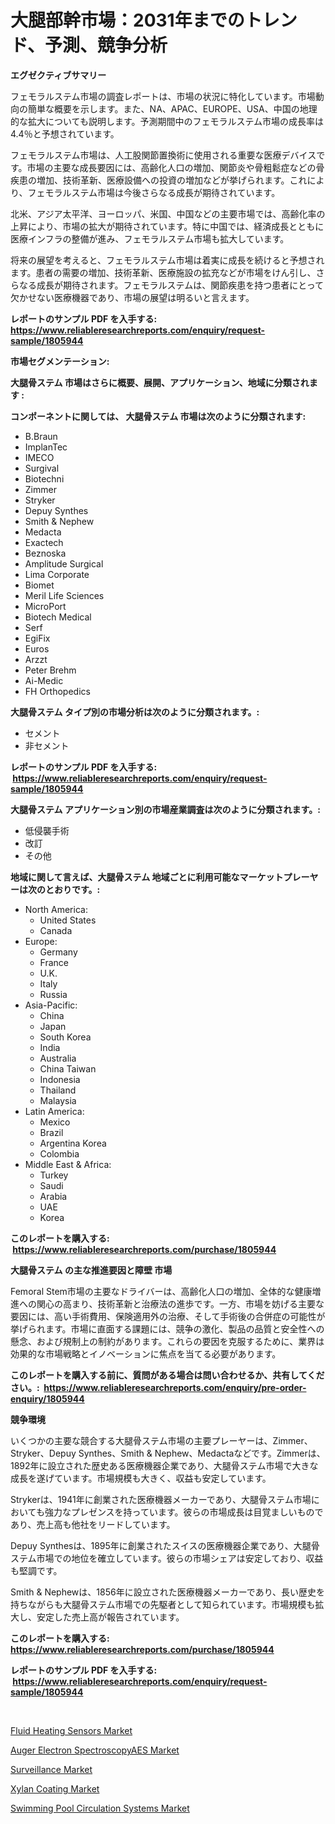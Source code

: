 <p><h1>大腿部幹市場：2031年までのトレンド、予測、競争分析</h1></p><p><strong>エグゼクティブサマリー</strong></p>
<p><p>フェモラルステム市場の調査レポートは、市場の状況に特化しています。市場動向の簡単な概要を示します。また、NA、APAC、EUROPE、USA、中国の地理的な拡大についても説明します。予測期間中のフェモラルステム市場の成長率は4.4％と予想されています。</p><p>フェモラルステム市場は、人工股関節置換術に使用される重要な医療デバイスです。市場の主要な成長要因には、高齢化人口の増加、関節炎や骨粗鬆症などの骨疾患の増加、技術革新、医療設備への投資の増加などが挙げられます。これにより、フェモラルステム市場は今後さらなる成長が期待されています。</p><p>北米、アジア太平洋、ヨーロッパ、米国、中国などの主要市場では、高齢化率の上昇により、市場の拡大が期待されています。特に中国では、経済成長とともに医療インフラの整備が進み、フェモラルステム市場も拡大しています。</p><p>将来の展望を考えると、フェモラルステム市場は着実に成長を続けると予想されます。患者の需要の増加、技術革新、医療施設の拡充などが市場をけん引し、さらなる成長が期待されます。フェモラルステムは、関節疾患を持つ患者にとって欠かせない医療機器であり、市場の展望は明るいと言えます。</p></p>
<p><strong>レポートのサンプル PDF を入手する: <a href="https://www.reliableresearchreports.com/enquiry/request-sample/1805944">https://www.reliableresearchreports.com/enquiry/request-sample/1805944</a></strong></p>
<p><strong>市場セグメンテーション:</strong></p>
<p><strong> 大腿骨ステム 市場はさらに概要、展開、アプリケーション、地域に分類されます :</strong></p>
<p><strong>コンポーネントに関しては、 大腿骨ステム 市場は次のように分類されます: &nbsp;</strong></p>
<p><ul><li>B.Braun</li><li>ImplanTec</li><li>IMECO</li><li>Surgival</li><li>Biotechni</li><li>Zimmer</li><li>Stryker</li><li>Depuy Synthes</li><li>Smith & Nephew</li><li>Medacta</li><li>Exactech</li><li>Beznoska</li><li>Amplitude Surgical</li><li>Lima Corporate</li><li>Biomet</li><li>Meril Life Sciences</li><li>MicroPort</li><li>Biotech Medical</li><li>Serf</li><li>EgiFix</li><li>Euros</li><li>Arzzt</li><li>Peter Brehm</li><li>Ai-Medic</li><li>FH Orthopedics</li></ul></p>
<p><strong> 大腿骨ステム タイプ別の市場分析は次のように分類されます。:</strong></p>
<p><ul><li>セメント</li><li>非セメント</li></ul></p>
<p><strong>レポートのサンプル PDF を入手する: &nbsp;<a href="https://www.reliableresearchreports.com/enquiry/request-sample/1805944">https://www.reliableresearchreports.com/enquiry/request-sample/1805944</a></strong></p>
<p><strong> 大腿骨ステム アプリケーション別の市場産業調査は次のように分類されます。:</strong></p>
<p><ul><li>低侵襲手術</li><li>改訂</li><li>その他</li></ul></p>
<p><strong>地域に関して言えば、大腿骨ステム 地域ごとに利用可能なマーケットプレーヤーは次のとおりです。:</strong></p>
<p><ul>
    <li>
        North America:
        <ul>
            <li>United States</li>
            <li>Canada</li>
        </ul>
    </li>
    <li>
        Europe:
        <ul>
            <li>Germany</li>
            <li>France</li>
            <li>U.K.</li>
            <li>Italy</li>
            <li>Russia</li>
        </ul>
    </li>
    <li>
        Asia-Pacific:
        <ul>
            <li>China</li>
            <li>Japan</li>
            <li>South Korea</li>
            <li>India</li>
            <li>Australia</li>
            <li>China Taiwan</li>
            <li>Indonesia</li>
            <li>Thailand</li>
            <li>Malaysia</li>
        </ul>
    </li>
    <li>
        Latin America:
        <ul>
            <li>Mexico</li>
            <li>Brazil</li>
            <li>Argentina Korea</li>
            <li>Colombia</li>
        </ul>
    </li>
    <li>
        Middle East & Africa:
        <ul>
            <li>Turkey</li>
            <li>Saudi</li>
            <li>Arabia</li>
            <li>UAE</li>
            <li>Korea</li>
        </ul>
    </li>
    </ul></p>
<p><strong>このレポートを購入する: &nbsp;<a href="https://www.reliableresearchreports.com/purchase/1805944">https://www.reliableresearchreports.com/purchase/1805944</a></strong></p>
<p><strong>大腿骨ステム の主な推進要因と障壁 市場</strong></p>
<p><p>Femoral Stem市場の主要なドライバーは、高齢化人口の増加、全体的な健康増進への関心の高まり、技術革新と治療法の進歩です。一方、市場を妨げる主要な要因には、高い手術費用、保険適用外の治療、そして手術後の合併症の可能性が挙げられます。市場に直面する課題には、競争の激化、製品の品質と安全性への懸念、および規制上の制約があります。これらの要因を克服するために、業界は効果的な市場戦略とイノベーションに焦点を当てる必要があります。</p></p>
<p><strong>このレポートを購入する前に、質問がある場合は問い合わせるか、共有してください。:&nbsp; <a href="https://www.reliableresearchreports.com/enquiry/pre-order-enquiry/1805944">https://www.reliableresearchreports.com/enquiry/pre-order-enquiry/1805944</a></strong></p>
<p><strong>競争環境</strong></p>
<p><p>いくつかの主要な競合する大腿骨ステム市場の主要プレーヤーは、Zimmer、Stryker、Depuy Synthes、Smith & Nephew、Medactaなどです。Zimmerは、1892年に設立された歴史ある医療機器企業であり、大腿骨ステム市場で大きな成長を遂げています。市場規模も大きく、収益も安定しています。</p><p>Strykerは、1941年に創業された医療機器メーカーであり、大腿骨ステム市場においても強力なプレゼンスを持っています。彼らの市場成長は目覚ましいものであり、売上高も他社をリードしています。</p><p>Depuy Synthesは、1895年に創業されたスイスの医療機器企業であり、大腿骨ステム市場での地位を確立しています。彼らの市場シェアは安定しており、収益も堅調です。</p><p>Smith & Nephewは、1856年に設立された医療機器メーカーであり、長い歴史を持ちながらも大腿骨ステム市場での先駆者として知られています。市場規模も拡大し、安定した売上高が報告されています。</p></p>
<p><strong>このレポートを購入する: &nbsp; <a href="https://www.reliableresearchreports.com/purchase/1805944">https://www.reliableresearchreports.com/purchase/1805944</a></strong></p>
<p><strong>レポートのサンプル PDF を入手する: &nbsp;<a href="https://www.reliableresearchreports.com/enquiry/request-sample/1805944">https://www.reliableresearchreports.com/enquiry/request-sample/1805944</a></strong><strong></strong></p>
<p>&nbsp;</p>
<p><p><a href="https://medium.com/@shivangi.reportprime/fluid-heating-sensors-market-size-cagr-trends-2024-2030-54197b65bb40">Fluid Heating Sensors Market</a></p><p><a href="https://medium.com/@darrensipes2023/auger-electron-spectroscopyaes-market-insights-into-market-cagr-market-trends-and-growth-3e075df15a90">Auger Electron SpectroscopyAES Market</a></p><p><a href="https://github.com/prosalinda88/Market-Research-Report-List-3/blob/main/surveillance-market.md">Surveillance Market</a></p><p><a href="https://three-jumbo-f6d.notion.site/Insights-into-Xylan-Coating-Market-Size-Analysing-Market-Share-Trends-and-Growth-from-2024-to-203-a37073d0132c454083547ef19bfb404c">Xylan Coating Market</a></p><p><a href="https://view.publitas.com/reportprime-1/swimming-pool-circulation-systems-market-analysis-examines-its-scope-on-growth-opportunities-and-forecasted-trends-spanning-from-2024-to-2031/">Swimming Pool Circulation Systems Market</a></p></p>